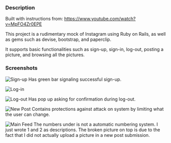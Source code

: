 ### Description

Built with instructions from: https://www.youtube.com/watch?v=MpFO4Zr0EPE

This project is a rudimentary mock of Instagram using Ruby on Rails, as well as gems such as devise, bootstrap, and paperclip.

It supports basic functionalities such as sign-up, sign-in, log-out, posting a picture, and browsing all the pictures.

### Screenshots
![Sign-up](https://cloud.githubusercontent.com/assets/16809166/22761123/43590a2e-ee0e-11e6-9d4e-26c771434257.png)
Has green bar signaling successful sign-up.

![Log-in](https://cloud.githubusercontent.com/assets/16809166/22761137/537217e8-ee0e-11e6-8a7a-f91063a74deb.png)

![Log-out](https://cloud.githubusercontent.com/assets/16809166/22761425/6c7aef84-ee0f-11e6-84bd-ea10e4ec9f58.png)
Has pop up asking for confirmation during log-out.

![New Post](https://cloud.githubusercontent.com/assets/16809166/22761151/5fea5918-ee0e-11e6-9bc8-0d7a5d2e4610.png)
Contains protections against attack on system by limiting what the user can change.

![Main Feed](https://cloud.githubusercontent.com/assets/16809166/22761158/6bc1ee90-ee0e-11e6-8375-9ad21d9e91a0.png)
The numbers under is not a automatic numbering system. I just wrote 1 and 2 as descriptions. The broken picture on top is due to the fact that I did not actually upload a picture in a new post submission. 